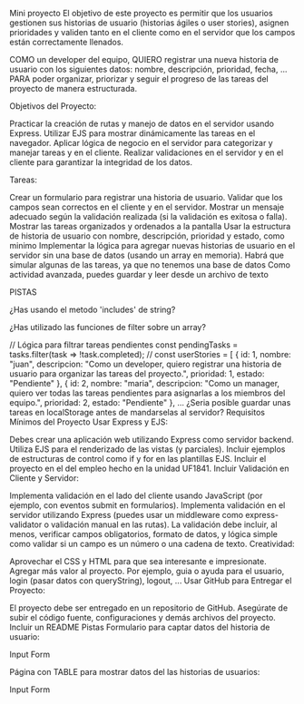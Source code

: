 Mini proyecto
El objetivo de este proyecto es permitir que los usuarios gestionen sus historias de usuario (historias ágiles o user stories), asignen prioridades y validen tanto en el cliente como en el servidor que los campos están correctamente llenados.

COMO un developer del equipo, QUIERO registrar una nueva historia de usuario con los siguientes datos: nombre, descripción, prioridad, fecha, ... PARA poder organizar, priorizar y seguir el progreso de las tareas del proyecto de manera estructurada.

Objetivos del Proyecto:

Practicar la creación de rutas y manejo de datos en el servidor usando Express.
Utilizar EJS para mostrar dinámicamente las tareas en el navegador.
Aplicar lógica de negocio en el servidor para categorizar y manejar tareas y en el cliente.
Realizar validaciones en el servidor y en el cliente para garantizar la integridad de los datos.


Tareas:

Crear un formulario para registrar una historia de usuario.
Validar que los campos sean correctos en el cliente y en el servidor.
Mostrar un mensaje adecuado según la validación realizada (si la validación es exitosa o falla).
Mostrar las tareas organizados y ordenados a la pantalla
Usar la estructura de historia de usuario con nombre, descripción, prioridad y estado, como minimo
Implementar la lógica para agregar nuevas historias de usuario en el servidor sin una base de datos (usando un array en memoria).
Habrá que simular algunas de las tareas, ya que no tenemos una base de datos Como actividad avanzada, puedes guardar y leer desde un archivo de texto

PISTAS

¿Has usando el metodo 'includes' de string?

¿Has utilizado las funciones de filter sobre un array?

// Lógica para filtrar tareas pendientes
const pendingTasks = tasks.filter(task => !task.completed);
// 
const userStories = [
  {
    id: 1,
    nombre: "juan",
    descripcion: "Como un developer, quiero registrar una historia de usuario para organizar las tareas del proyecto.",
    prioridad: 1,
    estado: "Pendiente"
  },
  {
    id: 2,
    nombre: "maria",
    descripcion: "Como un manager, quiero ver todas las tareas pendientes para asignarlas a los miembros del equipo.",
    prioridad: 2,
    estado: "Pendiente"
  }, ...
¿Seria posible guardar unas tareas en localStorage antes de mandarselas al servidor?
Requisitos Mínimos del Proyecto
Usar Express y EJS:

Debes crear una aplicación web utilizando Express como servidor backend.
Utiliza EJS para el renderizado de las vistas (y parciales).
Incluir ejemplos de estructuras de control como if y for en las plantillas EJS.
Incluir el proyecto en el del empleo hecho en la unidad UF1841.
Incluir Validación en Cliente y Servidor:

Implementa validación en el lado del cliente usando JavaScript (por ejemplo, con eventos submit en formularios).
Implementa validación en el servidor utilizando Express (puedes usar un middleware como express-validator o validación manual en las rutas).
La validación debe incluir, al menos, verificar campos obligatorios, formato de datos, y lógica simple como validar si un campo es un número o una cadena de texto.
Creatividad:

Aprovechar el CSS y HTML para que sea interesante e impresionate.
Agregar más valor al proyecto. Por ejemplo, guia o ayuda para el usuario, login (pasar datos con queryString), logout, ...
Usar GitHub para Entregar el Proyecto:

El proyecto debe ser entregado en un repositorio de GitHub. Asegúrate de subir el código fuente, configuraciones y demás archivos del proyecto.
Incluir un README
Pistas Formulario para captar datos del historia de usuario:

Input Form

Página con TABLE para mostrar datos del las historias de usuarios:

Input Form
